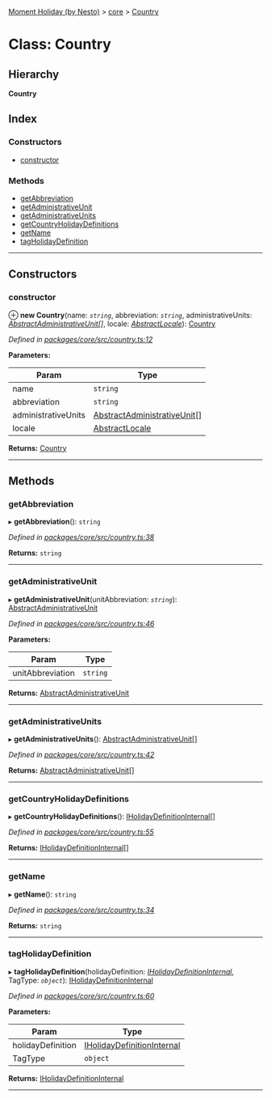 [Moment Holiday (by Nesto)](../README.md) > [core](../modules/core.md) > [Country](../classes/core.country.md)

# Class: Country

## Hierarchy

**Country**

## Index

### Constructors

* [constructor](core.country.md#constructor)

### Methods

* [getAbbreviation](core.country.md#getabbreviation)
* [getAdministrativeUnit](core.country.md#getadministrativeunit)
* [getAdministrativeUnits](core.country.md#getadministrativeunits)
* [getCountryHolidayDefinitions](core.country.md#getcountryholidaydefinitions)
* [getName](core.country.md#getname)
* [tagHolidayDefinition](core.country.md#tagholidaydefinition)

---

## Constructors

<a id="constructor"></a>

###  constructor

⊕ **new Country**(name: *`string`*, abbreviation: *`string`*, administrativeUnits: *[AbstractAdministrativeUnit](core.abstractadministrativeunit.md)[]*, locale: *[AbstractLocale](core.abstractlocale.md)*): [Country](core.country.md)

*Defined in [packages/core/src/country.ts:12](https://github.com/nesto-software/moment-holiday/blob/72ce1a6/packages/core/src/country.ts#L12)*

**Parameters:**

| Param | Type |
| ------ | ------ |
| name | `string` |
| abbreviation | `string` |
| administrativeUnits | [AbstractAdministrativeUnit](core.abstractadministrativeunit.md)[] |
| locale | [AbstractLocale](core.abstractlocale.md) |

**Returns:** [Country](core.country.md)

___

## Methods

<a id="getabbreviation"></a>

###  getAbbreviation

▸ **getAbbreviation**(): `string`

*Defined in [packages/core/src/country.ts:38](https://github.com/nesto-software/moment-holiday/blob/72ce1a6/packages/core/src/country.ts#L38)*

**Returns:** `string`

___
<a id="getadministrativeunit"></a>

###  getAdministrativeUnit

▸ **getAdministrativeUnit**(unitAbbreviation: *`string`*): [AbstractAdministrativeUnit](core.abstractadministrativeunit.md)

*Defined in [packages/core/src/country.ts:46](https://github.com/nesto-software/moment-holiday/blob/72ce1a6/packages/core/src/country.ts#L46)*

**Parameters:**

| Param | Type |
| ------ | ------ |
| unitAbbreviation | `string` |

**Returns:** [AbstractAdministrativeUnit](core.abstractadministrativeunit.md)

___
<a id="getadministrativeunits"></a>

###  getAdministrativeUnits

▸ **getAdministrativeUnits**(): [AbstractAdministrativeUnit](core.abstractadministrativeunit.md)[]

*Defined in [packages/core/src/country.ts:42](https://github.com/nesto-software/moment-holiday/blob/72ce1a6/packages/core/src/country.ts#L42)*

**Returns:** [AbstractAdministrativeUnit](core.abstractadministrativeunit.md)[]

___
<a id="getcountryholidaydefinitions"></a>

###  getCountryHolidayDefinitions

▸ **getCountryHolidayDefinitions**(): [IHolidayDefinitionInternal](../interfaces/core.iholidaydefinitioninternal.md)[]

*Defined in [packages/core/src/country.ts:55](https://github.com/nesto-software/moment-holiday/blob/72ce1a6/packages/core/src/country.ts#L55)*

**Returns:** [IHolidayDefinitionInternal](../interfaces/core.iholidaydefinitioninternal.md)[]

___
<a id="getname"></a>

###  getName

▸ **getName**(): `string`

*Defined in [packages/core/src/country.ts:34](https://github.com/nesto-software/moment-holiday/blob/72ce1a6/packages/core/src/country.ts#L34)*

**Returns:** `string`

___
<a id="tagholidaydefinition"></a>

###  tagHolidayDefinition

▸ **tagHolidayDefinition**(holidayDefinition: *[IHolidayDefinitionInternal](../interfaces/core.iholidaydefinitioninternal.md)*, TagType: *`object`*): [IHolidayDefinitionInternal](../interfaces/core.iholidaydefinitioninternal.md)

*Defined in [packages/core/src/country.ts:60](https://github.com/nesto-software/moment-holiday/blob/72ce1a6/packages/core/src/country.ts#L60)*

**Parameters:**

| Param | Type |
| ------ | ------ |
| holidayDefinition | [IHolidayDefinitionInternal](../interfaces/core.iholidaydefinitioninternal.md) |
| TagType | `object` |

**Returns:** [IHolidayDefinitionInternal](../interfaces/core.iholidaydefinitioninternal.md)

___

